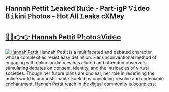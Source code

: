 ## Hannah Pettit 𝙻eaked 𝙽u𝚍e - Part-igP 𝚅𝚒deo B𝚒kini 𝙿hotos - Hot All 𝙻eaks cXMey

# <h2><a href="http://ld2tq1v.urlbe.top/?page=Hannah+Pettit">🔗🔗👉👉 Hannah Pettit P𝚑oto𝚜Vid𝚎o</a></h2>

[![Hannah Pettit](https://i.imgur.com/eBuTRDB.gif)](http://ld2tq1v.urlbe.top/?page=Hannah+Pettit)
Hannah Pettit is a multifaceted and debated character, whose complexities resist easy definition. Her unconventional method of engaging with online audiences has allured and offended observers, stimulating debates on consent, identity, and the intricacies of virtual societies. Though her future plans are unclear, her role in redefining the online world is unquestionable. Fueled by unyielding resolve and undeniable enchantment, Hannah Pettit reach in the digital community is boundless.
